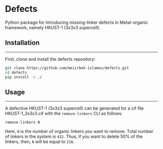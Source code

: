 # Defects
Python package for introducing missing-linker defects in Metal-organic framework, namely HKUST-1 (3x3x3 supercell).

## Installation
------------
First, clone and install the defects repository:

```bash
git clone https://github.com/meiirbek-islamov/defects.git
cd defects
pip install -e ./
```

## Usage
------------
A defective HKUST-1 (3x3x3 supercell) can be generated for a cif file HKUST-1_3x3x3.cif with the
`remove-linkers` CLI as follows:
```
remove-linkers N
```
Here, `N` is the number of organic linkers you want to remove. Total number of linkers in the system is `432`. Thus, if you want to delete 50% of the linkers, then, `N` will be equal to `216`.
